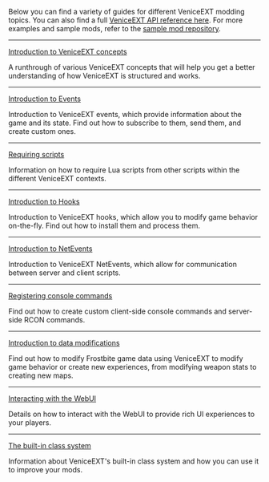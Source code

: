 Below you can find a variety of guides for different VeniceEXT modding topics. You can also find a full [VeniceEXT API reference here](/veniceext/ref). For more examples and sample mods, refer to the [sample mod repository](https://github.com/EmulatorNexus/VU-Mods).

---

[Introduction to VeniceEXT concepts](/veniceext/guides/concepts)

A runthrough of various VeniceEXT concepts that will help you get a better understanding of how VeniceEXT is structured and works.

---

[Introduction to Events](/veniceext/guides/events)

Introduction to VeniceEXT events, which provide information about the game and its state. Find out how to subscribe to them, send them, and create custom ones.

---

[Requiring scripts](/veniceext/guides/requiring-scripts)

Information on how to require Lua scripts from other scripts within the different VeniceEXT contexts.

---

[Introduction to Hooks](/veniceext/guides/hooks)

Introduction to VeniceEXT hooks, which allow you to modify game behavior on-the-fly. Find out how to install them and process them.

---

[Introduction to NetEvents](/veniceext/guides/netevents)

Introduction to VeniceEXT NetEvents, which allow for communication between server and client scripts.

---

[Registering console commands](/veniceext/guides/commands)

Find out how to create custom client-side console commands and server-side RCON commands.

---

[Introduction to data modifications](/veniceext/guides/datamod)

Find out how to modify Frostbite game data using VeniceEXT to modify game behavior or create new experiences, from modifying weapon stats to creating new maps.

---

[Interacting with the WebUI](/veniceext/guides/webui)

Details on how to interact with the WebUI to provide rich UI experiences to your players.

---

[The built-in class system](/veniceext/guides/classes)

Information about VeniceEXT's built-in class system and how you can use it to improve your mods.